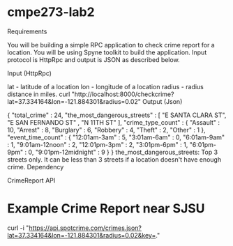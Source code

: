# cmpe273-lab2
Requirements

You will be building a simple RPC application to check crime report for a location. You will be using Spyne toolkit to build the application. Input protocol is HttpRpc and output is JSON as described below.

Input (HttpRpc)

lat - latitude of a location
lon - longitude of a location
radius - radius distance in miles.
curl "http://localhost:8000/checkcrime?lat=37.334164&lon=-121.884301&radius=0.02"
Output (Json)

{
    "total_crime" : 24,
    "the_most_dangerous_streets" : [ "E SANTA CLARA ST", "E SAN FERNANDO ST" , "N 11TH ST" ],
    "crime_type_count" : {
        "Assault" : 10,
        "Arrest" : 8,
        "Burglary" : 6,
        "Robbery" : 4,
        "Theft" : 2,
        "Other" : 1
    },
    "event_time_count" : {
        "12:01am-3am" : 5,
        "3:01am-6am" : 0,
        "6:01am-9am" : 1,
        "9:01am-12noon" : 2,
        "12:01pm-3pm" : 2,
        "3:01pm-6pm" : 1,
        "6:01pm-9pm" : 0,
        "9:01pm-12midnight" : 9
    } 
}
the_most_dangerous_streets: Top 3 streets only. It can be less than 3 streets if a location doesn't have enough crime.
Dependency

CrimeReport API

# Example Crime Report near SJSU
curl -i "https://api.spotcrime.com/crimes.json?lat=37.334164&lon=-121.884301&radius=0.02&key=."